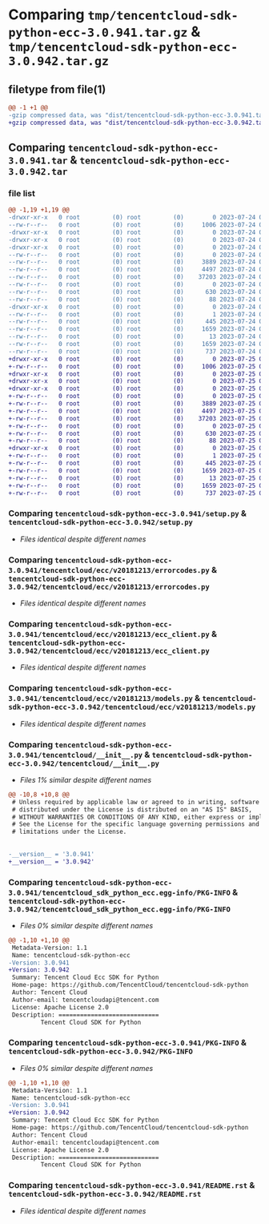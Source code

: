 # Comparing `tmp/tencentcloud-sdk-python-ecc-3.0.941.tar.gz` & `tmp/tencentcloud-sdk-python-ecc-3.0.942.tar.gz`

## filetype from file(1)

```diff
@@ -1 +1 @@
-gzip compressed data, was "dist/tencentcloud-sdk-python-ecc-3.0.941.tar", last modified: Mon Jul 24 00:36:20 2023, max compression
+gzip compressed data, was "dist/tencentcloud-sdk-python-ecc-3.0.942.tar", last modified: Tue Jul 25 04:17:25 2023, max compression
```

## Comparing `tencentcloud-sdk-python-ecc-3.0.941.tar` & `tencentcloud-sdk-python-ecc-3.0.942.tar`

### file list

```diff
@@ -1,19 +1,19 @@
-drwxr-xr-x   0 root         (0) root         (0)        0 2023-07-24 00:36:20.000000 tencentcloud-sdk-python-ecc-3.0.941/
--rw-r--r--   0 root         (0) root         (0)     1006 2023-07-24 00:36:19.000000 tencentcloud-sdk-python-ecc-3.0.941/setup.py
-drwxr-xr-x   0 root         (0) root         (0)        0 2023-07-24 00:36:20.000000 tencentcloud-sdk-python-ecc-3.0.941/tencentcloud/
-drwxr-xr-x   0 root         (0) root         (0)        0 2023-07-24 00:36:20.000000 tencentcloud-sdk-python-ecc-3.0.941/tencentcloud/ecc/
-drwxr-xr-x   0 root         (0) root         (0)        0 2023-07-24 00:36:20.000000 tencentcloud-sdk-python-ecc-3.0.941/tencentcloud/ecc/v20181213/
--rw-r--r--   0 root         (0) root         (0)        0 2023-07-24 00:36:19.000000 tencentcloud-sdk-python-ecc-3.0.941/tencentcloud/ecc/v20181213/__init__.py
--rw-r--r--   0 root         (0) root         (0)     3889 2023-07-24 00:36:19.000000 tencentcloud-sdk-python-ecc-3.0.941/tencentcloud/ecc/v20181213/errorcodes.py
--rw-r--r--   0 root         (0) root         (0)     4497 2023-07-24 00:36:19.000000 tencentcloud-sdk-python-ecc-3.0.941/tencentcloud/ecc/v20181213/ecc_client.py
--rw-r--r--   0 root         (0) root         (0)    37203 2023-07-24 00:36:19.000000 tencentcloud-sdk-python-ecc-3.0.941/tencentcloud/ecc/v20181213/models.py
--rw-r--r--   0 root         (0) root         (0)        0 2023-07-24 00:36:19.000000 tencentcloud-sdk-python-ecc-3.0.941/tencentcloud/ecc/__init__.py
--rw-r--r--   0 root         (0) root         (0)      630 2023-07-24 00:36:19.000000 tencentcloud-sdk-python-ecc-3.0.941/tencentcloud/__init__.py
--rw-r--r--   0 root         (0) root         (0)       88 2023-07-24 00:36:20.000000 tencentcloud-sdk-python-ecc-3.0.941/setup.cfg
-drwxr-xr-x   0 root         (0) root         (0)        0 2023-07-24 00:36:20.000000 tencentcloud-sdk-python-ecc-3.0.941/tencentcloud_sdk_python_ecc.egg-info/
--rw-r--r--   0 root         (0) root         (0)        1 2023-07-24 00:36:20.000000 tencentcloud-sdk-python-ecc-3.0.941/tencentcloud_sdk_python_ecc.egg-info/dependency_links.txt
--rw-r--r--   0 root         (0) root         (0)      445 2023-07-24 00:36:20.000000 tencentcloud-sdk-python-ecc-3.0.941/tencentcloud_sdk_python_ecc.egg-info/SOURCES.txt
--rw-r--r--   0 root         (0) root         (0)     1659 2023-07-24 00:36:20.000000 tencentcloud-sdk-python-ecc-3.0.941/tencentcloud_sdk_python_ecc.egg-info/PKG-INFO
--rw-r--r--   0 root         (0) root         (0)       13 2023-07-24 00:36:20.000000 tencentcloud-sdk-python-ecc-3.0.941/tencentcloud_sdk_python_ecc.egg-info/top_level.txt
--rw-r--r--   0 root         (0) root         (0)     1659 2023-07-24 00:36:20.000000 tencentcloud-sdk-python-ecc-3.0.941/PKG-INFO
--rw-r--r--   0 root         (0) root         (0)      737 2023-07-24 00:36:19.000000 tencentcloud-sdk-python-ecc-3.0.941/README.rst
+drwxr-xr-x   0 root         (0) root         (0)        0 2023-07-25 04:17:25.000000 tencentcloud-sdk-python-ecc-3.0.942/
+-rw-r--r--   0 root         (0) root         (0)     1006 2023-07-25 04:17:25.000000 tencentcloud-sdk-python-ecc-3.0.942/setup.py
+drwxr-xr-x   0 root         (0) root         (0)        0 2023-07-25 04:17:25.000000 tencentcloud-sdk-python-ecc-3.0.942/tencentcloud/
+drwxr-xr-x   0 root         (0) root         (0)        0 2023-07-25 04:17:25.000000 tencentcloud-sdk-python-ecc-3.0.942/tencentcloud/ecc/
+drwxr-xr-x   0 root         (0) root         (0)        0 2023-07-25 04:17:25.000000 tencentcloud-sdk-python-ecc-3.0.942/tencentcloud/ecc/v20181213/
+-rw-r--r--   0 root         (0) root         (0)        0 2023-07-25 04:17:25.000000 tencentcloud-sdk-python-ecc-3.0.942/tencentcloud/ecc/v20181213/__init__.py
+-rw-r--r--   0 root         (0) root         (0)     3889 2023-07-25 04:17:25.000000 tencentcloud-sdk-python-ecc-3.0.942/tencentcloud/ecc/v20181213/errorcodes.py
+-rw-r--r--   0 root         (0) root         (0)     4497 2023-07-25 04:17:25.000000 tencentcloud-sdk-python-ecc-3.0.942/tencentcloud/ecc/v20181213/ecc_client.py
+-rw-r--r--   0 root         (0) root         (0)    37203 2023-07-25 04:17:25.000000 tencentcloud-sdk-python-ecc-3.0.942/tencentcloud/ecc/v20181213/models.py
+-rw-r--r--   0 root         (0) root         (0)        0 2023-07-25 04:17:25.000000 tencentcloud-sdk-python-ecc-3.0.942/tencentcloud/ecc/__init__.py
+-rw-r--r--   0 root         (0) root         (0)      630 2023-07-25 04:17:25.000000 tencentcloud-sdk-python-ecc-3.0.942/tencentcloud/__init__.py
+-rw-r--r--   0 root         (0) root         (0)       88 2023-07-25 04:17:25.000000 tencentcloud-sdk-python-ecc-3.0.942/setup.cfg
+drwxr-xr-x   0 root         (0) root         (0)        0 2023-07-25 04:17:25.000000 tencentcloud-sdk-python-ecc-3.0.942/tencentcloud_sdk_python_ecc.egg-info/
+-rw-r--r--   0 root         (0) root         (0)        1 2023-07-25 04:17:25.000000 tencentcloud-sdk-python-ecc-3.0.942/tencentcloud_sdk_python_ecc.egg-info/dependency_links.txt
+-rw-r--r--   0 root         (0) root         (0)      445 2023-07-25 04:17:25.000000 tencentcloud-sdk-python-ecc-3.0.942/tencentcloud_sdk_python_ecc.egg-info/SOURCES.txt
+-rw-r--r--   0 root         (0) root         (0)     1659 2023-07-25 04:17:25.000000 tencentcloud-sdk-python-ecc-3.0.942/tencentcloud_sdk_python_ecc.egg-info/PKG-INFO
+-rw-r--r--   0 root         (0) root         (0)       13 2023-07-25 04:17:25.000000 tencentcloud-sdk-python-ecc-3.0.942/tencentcloud_sdk_python_ecc.egg-info/top_level.txt
+-rw-r--r--   0 root         (0) root         (0)     1659 2023-07-25 04:17:25.000000 tencentcloud-sdk-python-ecc-3.0.942/PKG-INFO
+-rw-r--r--   0 root         (0) root         (0)      737 2023-07-25 04:17:25.000000 tencentcloud-sdk-python-ecc-3.0.942/README.rst
```

### Comparing `tencentcloud-sdk-python-ecc-3.0.941/setup.py` & `tencentcloud-sdk-python-ecc-3.0.942/setup.py`

 * *Files identical despite different names*

### Comparing `tencentcloud-sdk-python-ecc-3.0.941/tencentcloud/ecc/v20181213/errorcodes.py` & `tencentcloud-sdk-python-ecc-3.0.942/tencentcloud/ecc/v20181213/errorcodes.py`

 * *Files identical despite different names*

### Comparing `tencentcloud-sdk-python-ecc-3.0.941/tencentcloud/ecc/v20181213/ecc_client.py` & `tencentcloud-sdk-python-ecc-3.0.942/tencentcloud/ecc/v20181213/ecc_client.py`

 * *Files identical despite different names*

### Comparing `tencentcloud-sdk-python-ecc-3.0.941/tencentcloud/ecc/v20181213/models.py` & `tencentcloud-sdk-python-ecc-3.0.942/tencentcloud/ecc/v20181213/models.py`

 * *Files identical despite different names*

### Comparing `tencentcloud-sdk-python-ecc-3.0.941/tencentcloud/__init__.py` & `tencentcloud-sdk-python-ecc-3.0.942/tencentcloud/__init__.py`

 * *Files 1% similar despite different names*

```diff
@@ -10,8 +10,8 @@
 # Unless required by applicable law or agreed to in writing, software
 # distributed under the License is distributed on an "AS IS" BASIS,
 # WITHOUT WARRANTIES OR CONDITIONS OF ANY KIND, either express or implied.
 # See the License for the specific language governing permissions and
 # limitations under the License.
 
 
-__version__ = '3.0.941'
+__version__ = '3.0.942'
```

### Comparing `tencentcloud-sdk-python-ecc-3.0.941/tencentcloud_sdk_python_ecc.egg-info/PKG-INFO` & `tencentcloud-sdk-python-ecc-3.0.942/tencentcloud_sdk_python_ecc.egg-info/PKG-INFO`

 * *Files 0% similar despite different names*

```diff
@@ -1,10 +1,10 @@
 Metadata-Version: 1.1
 Name: tencentcloud-sdk-python-ecc
-Version: 3.0.941
+Version: 3.0.942
 Summary: Tencent Cloud Ecc SDK for Python
 Home-page: https://github.com/TencentCloud/tencentcloud-sdk-python
 Author: Tencent Cloud
 Author-email: tencentcloudapi@tencent.com
 License: Apache License 2.0
 Description: ============================
         Tencent Cloud SDK for Python
```

### Comparing `tencentcloud-sdk-python-ecc-3.0.941/PKG-INFO` & `tencentcloud-sdk-python-ecc-3.0.942/PKG-INFO`

 * *Files 0% similar despite different names*

```diff
@@ -1,10 +1,10 @@
 Metadata-Version: 1.1
 Name: tencentcloud-sdk-python-ecc
-Version: 3.0.941
+Version: 3.0.942
 Summary: Tencent Cloud Ecc SDK for Python
 Home-page: https://github.com/TencentCloud/tencentcloud-sdk-python
 Author: Tencent Cloud
 Author-email: tencentcloudapi@tencent.com
 License: Apache License 2.0
 Description: ============================
         Tencent Cloud SDK for Python
```

### Comparing `tencentcloud-sdk-python-ecc-3.0.941/README.rst` & `tencentcloud-sdk-python-ecc-3.0.942/README.rst`

 * *Files identical despite different names*

